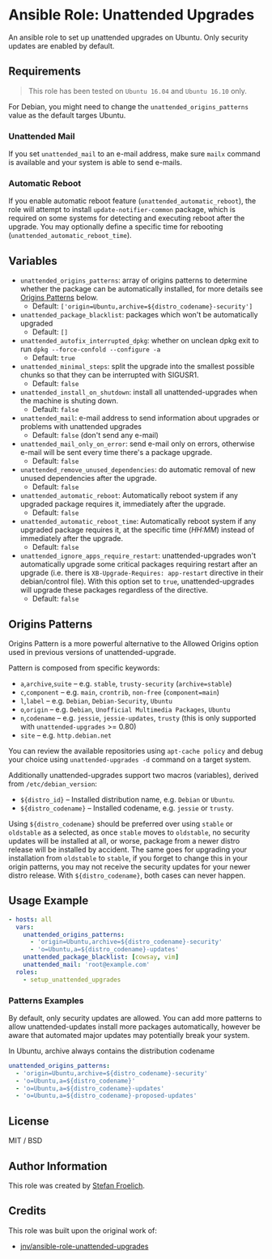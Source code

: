 # Ansible Role: Unattended Upgrades

An ansible role to set up unattended upgrades on Ubuntu. Only security updates are enabled by default.

## Requirements

> This role has been tested on `Ubuntu 16.04` and `Ubuntu 16.10` only.

For Debian, you might need to change the `unattended_origins_patterns` value as the default targes Ubuntu.

### Unattended Mail

If you set `unattended_mail` to an e-mail address, make sure `mailx` command is available and your system is able to send e-mails.

### Automatic Reboot

If you enable automatic reboot feature (`unattended_automatic_reboot`), the role will attempt to install `update-notifier-common` package, which is required on some systems for detecting and executing reboot after the upgrade. You may optionally define a specific time for rebooting (`unattended_automatic_reboot_time`).

## Variables

- `unattended_origins_patterns`: array of origins patterns to determine whether the package can be automatically installed, for more details see [Origins Patterns](#origins-patterns) below.
  - Default: `['origin=Ubuntu,archive=${distro_codename}-security']`
- `unattended_package_blacklist`: packages which won't be automatically upgraded
  - Default: `[]`
- `unattended_autofix_interrupted_dpkg`: whether on unclean dpkg exit to run `dpkg --force-confold --configure -a`
  - Default: `true`
- `unattended_minimal_steps`: split the upgrade into the smallest possible chunks so that they can be interrupted with SIGUSR1.
  - Default: `false`
- `unattended_install_on_shutdown`: install all unattended-upgrades when the machine is shuting down.
  - Default: `false`
- `unattended_mail`: e-mail address to send information about upgrades or problems with unattended upgrades
  - Default: `false` (don't send any e-mail)
- `unattended_mail_only_on_error`: send e-mail only on errors, otherwise e-mail will be sent every time there's a package upgrade.
  - Default: `false`
- `unattended_remove_unused_dependencies`: do automatic removal of new unused dependencies after the upgrade.
  - Default: `false`
- `unattended_automatic_reboot`: Automatically reboot system if any upgraded package requires it, immediately after the upgrade.
  - Default: `false`
- `unattended_automatic_reboot_time`: Automatically reboot system if any upgraded package requires it, at the specific time (_HH:MM_) instead of immediately after the upgrade.
  - Default: `false`
- `unattended_ignore_apps_require_restart`: unattended-upgrades won't automatically upgrade some critical packages requiring restart after an upgrade (i.e. there is `XB-Upgrade-Requires: app-restart` directive in their debian/control file). With this option set to `true`, unattended-upgrades will upgrade these packages regardless of the directive.
  - Default: `false`

## Origins Patterns

Origins Pattern is a more powerful alternative to the Allowed Origins option used in previous versions of unattended-upgrade.

Pattern is composed from specific keywords:

- `a`,`archive`,`suite` – e.g. `stable`, `trusty-security` (`archive=stable`)
- `c`,`component`   – e.g. `main`, `crontrib`, `non-free` (`component=main`)
- `l`,`label` – e.g. `Debian`, `Debian-Security`, `Ubuntu`
- `o`,`origin` – e.g. `Debian`, `Unofficial Multimedia Packages`, `Ubuntu`
- `n`,`codename` – e.g. `jessie`, `jessie-updates`, `trusty` (this is only supported with `unattended-upgrades` >= 0.80)
- `site` – e.g. `http.debian.net`

You can review the available repositories using `apt-cache policy` and debug your choice using `unattended-upgrades -d` command on a target system.

Additionally unattended-upgrades support two macros (variables), derived from `/etc/debian_version`:

- `${distro_id}` – Installed distribution name, e.g. `Debian` or `Ubuntu`.
- `${distro_codename}` – Installed codename, e.g. `jessie` or `trusty`.

Using `${distro_codename}` should be preferred over using `stable` or `oldstable` as a selected, as once `stable` moves to `oldstable`, no security updates will be installed at all, or worse, package from a newer distro release will be installed by accident. The same goes for upgrading your installation from `oldstable` to `stable`, if you forget to change this in your origin patterns, you may not receive the security updates for your newer distro release. With `${distro_codename}`, both cases can never happen.

## Usage Example

```yaml
- hosts: all
  vars:
    unattended_origins_patterns:
      - 'origin=Ubuntu,archive=${distro_codename}-security'
      - 'o=Ubuntu,a=${distro_codename}-updates'
    unattended_package_blacklist: [cowsay, vim]
    unattended_mail: 'root@example.com'
  roles:
    - setup_unattended_upgrades
```


### Patterns Examples

By default, only security updates are allowed. You can add more patterns to allow unattended-updates install more packages automatically, however be aware that automated major updates may potentially break your system.

In Ubuntu, archive always contains the distribution codename

```yaml
unattended_origins_patterns:
  - 'origin=Ubuntu,archive=${distro_codename}-security'
  - 'o=Ubuntu,a=${distro_codename}'
  - 'o=Ubuntu,a=${distro_codename}-updates'
  - 'o=Ubuntu,a=${distro_codename}-proposed-updates'
```


## License

MIT / BSD

## Author Information

This role was created by [Stefan Froelich](https://thedumbtechguy.blogspot.com/).

## Credits

This role was built upon the original work of:

- [jnv/ansible-role-unattended-upgrades](https://github.com/jnv/ansible-role-unattended-upgrades)